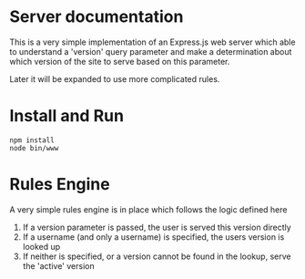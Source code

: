 # Server documentation

This is a very simple implementation of an Express.js web server which
able to understand a 'version' query parameter and make a determination
about which version of the site to serve based on this parameter.

Later it will be expanded to use more complicated rules.

# Install and Run

```
npm install
node bin/www
```

# Rules Engine

A very simple rules engine is in place which follows the logic defined here

1. If a version parameter is passed, the user is served this version directly
2. If a username (and only a username) is specified, the users version is looked up
3. If neither is specified, or a version cannot be found in the lookup, serve the 'active' version
